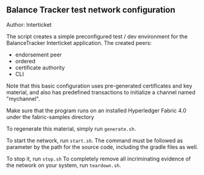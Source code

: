 ## Balance Tracker test network configuration

Author: Interticket

The script creates a simple preconfigured test / dev environment for the BalanceTracker Interticket application. 
The created peers:
 - endorsement peer
 - ordered
 - certificate authority
 - CLI

Note that this basic configuration uses pre-generated certificates and
key material, and also has predefined transactions to initialize a 
channel named "mychannel".

Make sure that the program runs on an installed Hyperledger Fabric 4.0 under the fabric-samples directory

To regenerate this material, simply run ``generate.sh``.

To start the network, run ``start.sh``. 
The command must be followed as parameter by the path for the source code, including the gradle files as well. 

To stop it, run ``stop.sh``
To completely remove all incriminating evidence of the network
on your system, run ``teardown.sh``.

